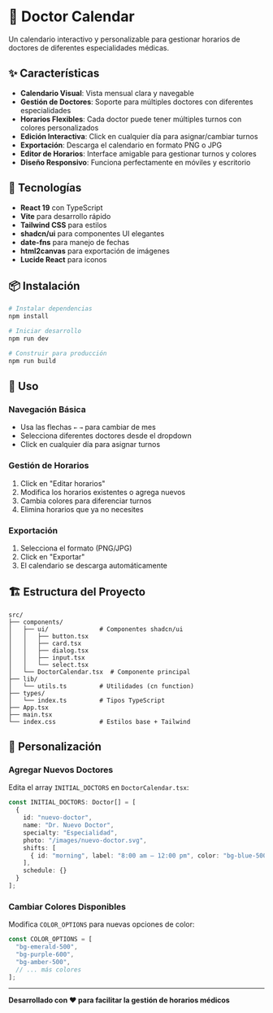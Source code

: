 # 📅 Doctor Calendar

Un calendario interactivo y personalizable para gestionar horarios de doctores de diferentes especialidades médicas.

## ✨ Características

- **Calendario Visual**: Vista mensual clara y navegable
- **Gestión de Doctores**: Soporte para múltiples doctores con diferentes especialidades
- **Horarios Flexibles**: Cada doctor puede tener múltiples turnos con colores personalizados
- **Edición Interactiva**: Click en cualquier día para asignar/cambiar turnos
- **Exportación**: Descarga el calendario en formato PNG o JPG
- **Editor de Horarios**: Interface amigable para gestionar turnos y colores
- **Diseño Responsivo**: Funciona perfectamente en móviles y escritorio

## 🚀 Tecnologías

- **React 19** con TypeScript
- **Vite** para desarrollo rápido
- **Tailwind CSS** para estilos
- **shadcn/ui** para componentes UI elegantes
- **date-fns** para manejo de fechas
- **html2canvas** para exportación de imágenes
- **Lucide React** para iconos

## 📦 Instalación

```bash
# Instalar dependencias
npm install

# Iniciar desarrollo
npm run dev

# Construir para producción
npm run build
```

## 🎯 Uso

### Navegación Básica
- Usa las flechas `←` `→` para cambiar de mes
- Selecciona diferentes doctores desde el dropdown
- Click en cualquier día para asignar turnos

### Gestión de Horarios
1. Click en "Editar horarios" 
2. Modifica los horarios existentes o agrega nuevos
3. Cambia colores para diferenciar turnos
4. Elimina horarios que ya no necesites

### Exportación
1. Selecciona el formato (PNG/JPG)
2. Click en "Exportar"
3. El calendario se descarga automáticamente

## 🏗️ Estructura del Proyecto

```
src/
├── components/
│   ├── ui/              # Componentes shadcn/ui
│   │   ├── button.tsx
│   │   ├── card.tsx
│   │   ├── dialog.tsx
│   │   ├── input.tsx
│   │   └── select.tsx
│   └── DoctorCalendar.tsx  # Componente principal
├── lib/
│   └── utils.ts         # Utilidades (cn function)
├── types/
│   └── index.ts         # Tipos TypeScript
├── App.tsx
├── main.tsx
└── index.css            # Estilos base + Tailwind
```

## 🔧 Personalización

### Agregar Nuevos Doctores

Edita el array `INITIAL_DOCTORS` en `DoctorCalendar.tsx`:

```typescript
const INITIAL_DOCTORS: Doctor[] = [
  {
    id: "nuevo-doctor",
    name: "Dr. Nuevo Doctor",
    specialty: "Especialidad",
    photo: "/images/nuevo-doctor.svg",
    shifts: [
      { id: "morning", label: "8:00 am – 12:00 pm", color: "bg-blue-500" }
    ],
    schedule: {}
  }
];
```

### Cambiar Colores Disponibles

Modifica `COLOR_OPTIONS` para nuevas opciones de color:

```typescript
const COLOR_OPTIONS = [
  "bg-emerald-500",
  "bg-purple-600",
  "bg-amber-500",
  // ... más colores
];
```

---

**Desarrollado con ❤️ para facilitar la gestión de horarios médicos**
